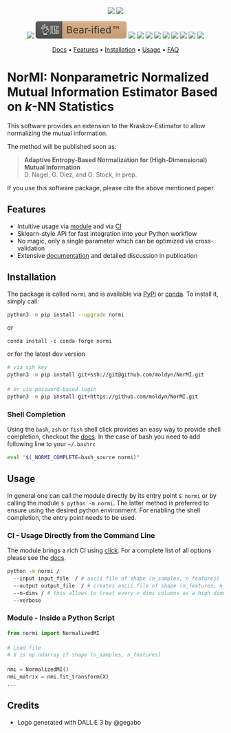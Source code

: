 <div align="center">
  <img class="darkmode" style="width: 400px;" src="https://github.com/moldyn/normi/blob/main/docs/hero_dark.svg?raw=true#gh-dark-mode-only" />
  <img class="lightmode" style="width: 400px;" src="https://github.com/moldyn/normi/blob/main/docs/hero.svg?raw=true#gh-light-mode-only" />

  <p>
    <a href="https://github.com/wemake-services/wemake-python-styleguide" alt="wemake-python-styleguide">
        <img src="https://img.shields.io/badge/style-wemake-000000.svg" /></a>
    <a href="https://beartype.rtfd.io" alt="bear-ified">
        <img src="https://raw.githubusercontent.com/beartype/beartype-assets/main/badge/bear-ified.svg" /></a>
    <a href="https://pypi.org/project/normi" alt="PyPI">
        <img src="https://img.shields.io/pypi/v/normi" /></a>
    <a href="https://anaconda.org/conda-forge/normi" alt="conda version">
	<img src="https://img.shields.io/conda/vn/conda-forge/normi" /></a>
    <a href="https://pepy.tech/project/normi" alt="Downloads">
        <img src="https://static.pepy.tech/badge/normi" /></a>
    <a href="https://github.com/moldyn/normi/actions/workflows/pytest.yml" alt="GitHub Workflow Status">
        <img src="https://img.shields.io/github/actions/workflow/status/moldyn/normi/pytest.yml?branch=main"></a>
    <a href="https://codecov.io/gh/moldyn/normi" alt="Code coverage">
        <img src="https://codecov.io/gh/moldyn/normi/branch/main/graph/badge.svg?token=KNWDAUXIGI" /></a>
    <a href="https://github.com/moldyn/normi/actions/workflows/codeql.yml" alt="CodeQL">
        <img src="https://github.com/moldyn/normi/actions/workflows/codeql.yml/badge.svg?branch=main" /></a>
    <a href="https://img.shields.io/pypi/pyversions/normi" alt="PyPI - Python Version">
        <img src="https://img.shields.io/pypi/pyversions/normi" /></a>
    <a href="https://moldyn.github.io/normi" alt="Docs">
        <img src="https://img.shields.io/badge/MkDocs-Documentation-brightgreen" /></a>
    <a href="https://github.com/moldyn/normi/blob/main/LICENSE" alt="License">
        <img src="https://img.shields.io/github/license/moldyn/normi" /></a>
  </p>

  <p>
    <a href="https://moldyn.github.io/NorMI">Docs</a> •
    <a href="#features">Features</a> •
    <a href="#installation">Installation</a> •
    <a href="#usage">Usage</a> •
    <a href="https://moldyn.github.io/NorMI/faq">FAQ</a>
  </p>
</div>

# NorMI: Nonparametric Normalized Mutual Information Estimator Based on *k*-NN Statistics
This software provides an extension to the Kraskov-Estimator to allow normalizing the mutual information.

The method will be published soon as:
> **Adaptive Entropy-Based Normalization for (High-Dimensional) Mutual Information**  
> D. Nagel, G. Diez, and G. Stock,  in prep.

If you use this software package, please cite the above mentioned paper.

## Features
- Intuitive usage via [module](#module---inside-a-python-script) and via [CI](#ci---usage-directly-from-the-command-line)
- Sklearn-style API for fast integration into your Python workflow
- No magic, only a  single parameter which can be optimized via cross-validation
- Extensive [documentation](https://moldyn.github.io/NorMI) and detailed discussion in publication

## Installation
The package is called `normi` and is available via [PyPI](https://pypi.org/project/normi) or [conda](https://anaconda.org/conda-forge/normi). To install it, simply call:
```bash
python3 -m pip install --upgrade normi
```
or
```
conda install -c conda-forge normi
```
or for the latest dev version
```bash
# via ssh key
python3 -m pip install git+ssh://git@github.com/moldyn/NorMI.git

# or via password-based login
python3 -m pip install git+https://github.com/moldyn/NorMI.git
```

### Shell Completion
Using the `bash`, `zsh` or `fish` shell click provides an easy way to provide shell completion, checkout the [docs](https://click.palletsprojects.com/en/8.0.x/shell-completion).
In the case of bash you need to add following line to your `~/.bashrc`
```bash
eval "$(_NORMI_COMPLETE=bash_source normi)"
```

## Usage
In general one can call the module directly by its entry point `$ normi` or by calling the module `$ python -m normi`. The latter method is preferred to ensure using the desired python environment. For enabling the shell completion, the entry point needs to be used.

### CI - Usage Directly from the Command Line
The module brings a rich CI using [click](https://click.palletsprojects.com).
For a complete list of all options please see the
[docs](https://moldyn.github.io/NorMI/reference/cli/).
```bash
python -m normi /
  --input input_file  / # ascii file of shape (n_samples, n_features)
  --output output_file  / # creates ascii file of shape (n_features, n_features)
  --n-dims / # this allows to treat every n_dims columns as a high dimensional feature
  --verbose

```

### Module - Inside a Python Script
```python
from normi import NormalizedMI

# Load file
# X is np.ndarray of shape (n_samples, n_features)

nmi = NormalizedMI()
nmi_matrix = nmi.fit_transform(X)
...
```

## Credits

- Logo generated with DALL·E 3 by @gegabo
